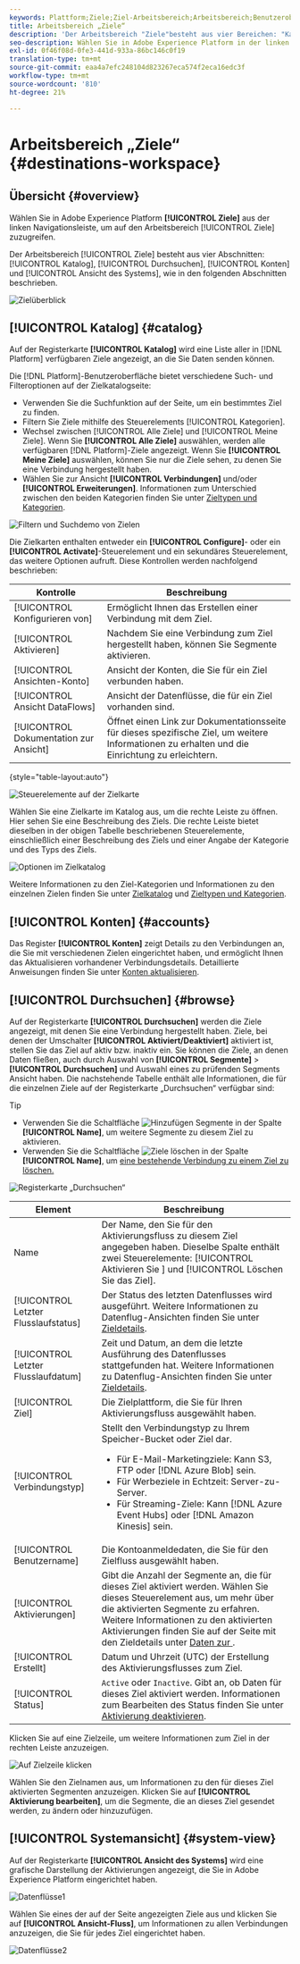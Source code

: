 ```yaml
---
keywords: Plattform;Ziele;Ziel-Arbeitsbereich;Arbeitsbereich;Benutzeroberfläche;Ziele ui;Katalog;Zielkatalog; Zielkatalog;
title: Arbeitsbereich „Ziele“
description: 'Der Arbeitsbereich "Ziele"besteht aus vier Bereichen: "Katalog", "Durchsuchen", "Konten"und "System-Ansicht". Sie werden in den folgenden Abschnitten beschrieben.'
seo-description: Wählen Sie in Adobe Experience Platform in der linken Navigationsleiste "Ziele"aus, um auf den Zielarbeitsbereich zuzugreifen.
exl-id: 0f46f08d-0fe3-441d-933a-86bc146c0f19
translation-type: tm+mt
source-git-commit: eaa4a7efc248104d823267eca574f2eca16edc3f
workflow-type: tm+mt
source-wordcount: '810'
ht-degree: 21%

---
```


# Arbeitsbereich „Ziele“ {#destinations-workspace}

## Übersicht {#overview}

Wählen Sie in Adobe Experience Platform **[!UICONTROL Ziele]** aus der linken Navigationsleiste, um auf den Arbeitsbereich [!UICONTROL Ziele] zuzugreifen.

Der Arbeitsbereich [!UICONTROL Ziele] besteht aus vier Abschnitten: [!UICONTROL Katalog], [!UICONTROL Durchsuchen], [!UICONTROL Konten] und [!UICONTROL Ansicht des Systems], wie in den folgenden Abschnitten beschrieben.

![Zielüberblick](../assets/ui/workspace/destinations-workspace.png)

## [!UICONTROL Katalog] {#catalog}

Auf der Registerkarte **[!UICONTROL Katalog]** wird eine Liste aller in [!DNL Platform] verfügbaren Ziele angezeigt, an die Sie Daten senden können.

Die [!DNL Platform]-Benutzeroberfläche bietet verschiedene Such- und Filteroptionen auf der Zielkatalogseite:

* Verwenden Sie die Suchfunktion auf der Seite, um ein bestimmtes Ziel zu finden.
* Filtern Sie Ziele mithilfe des Steuerelements [!UICONTROL Kategorien].
* Wechsel zwischen [!UICONTROL Alle Ziele] und [!UICONTROL Meine Ziele]. Wenn Sie **[!UICONTROL Alle Ziele]** auswählen, werden alle verfügbaren [!DNL Platform]-Ziele angezeigt. Wenn Sie **[!UICONTROL Meine Ziele]** auswählen, können Sie nur die Ziele sehen, zu denen Sie eine Verbindung hergestellt haben.
* Wählen Sie zur Ansicht **[!UICONTROL Verbindungen]** und/oder **[!UICONTROL Erweiterungen]**. Informationen zum Unterschied zwischen den beiden Kategorien finden Sie unter [Zieltypen und Kategorien](../destination-types.md).

![Filtern und Suchdemo von Zielen](../assets/ui/workspace/destinations-search-and-filter.gif)

Die Zielkarten enthalten entweder ein **[!UICONTROL Configure]**- oder ein **[!UICONTROL Activate]**-Steuerelement und ein sekundäres Steuerelement, das weitere Optionen aufruft. Diese Kontrollen werden nachfolgend beschrieben:

| Kontrolle | Beschreibung |
|---------|----------|
| [!UICONTROL Konfigurieren von] | Ermöglicht Ihnen das Erstellen einer Verbindung mit dem Ziel. |
| [!UICONTROL Aktivieren] | Nachdem Sie eine Verbindung zum Ziel hergestellt haben, können Sie Segmente aktivieren. |
| [!UICONTROL Ansichten-Konto] | Ansicht der Konten, die Sie für ein Ziel verbunden haben. |
| [!UICONTROL Ansicht DataFlows] | Ansicht der Datenflüsse, die für ein Ziel vorhanden sind. |
| [!UICONTROL Dokumentation zur Ansicht] | Öffnet einen Link zur Dokumentationsseite für dieses spezifische Ziel, um weitere Informationen zu erhalten und die Einrichtung zu erleichtern. |

{style=&quot;table-layout:auto&quot;}

![Steuerelemente auf der Zielkarte](../assets/ui/workspace/destination-card-options.png)

Wählen Sie eine Zielkarte im Katalog aus, um die rechte Leiste zu öffnen. Hier sehen Sie eine Beschreibung des Ziels. Die rechte Leiste bietet dieselben in der obigen Tabelle beschriebenen Steuerelemente, einschließlich einer Beschreibung des Ziels und einer Angabe der Kategorie und des Typs des Ziels.

![Optionen im Zielkatalog](../assets/ui/workspace/destination-right-rail.png)

Weitere Informationen zu den Ziel-Kategorien und Informationen zu den einzelnen Zielen finden Sie unter [Zielkatalog](../catalog/overview.md) und [Zieltypen und Kategorien](../destination-types.md).

## [!UICONTROL Konten] {#accounts}

Das Register **[!UICONTROL Konten]** zeigt Details zu den Verbindungen an, die Sie mit verschiedenen Zielen eingerichtet haben, und ermöglicht Ihnen das Aktualisieren vorhandener Verbindungsdetails. Detaillierte Anweisungen finden Sie unter [Konten aktualisieren](update-accounts.md).

## [!UICONTROL Durchsuchen] {#browse}

Auf der Registerkarte **[!UICONTROL Durchsuchen]** werden die Ziele angezeigt, mit denen Sie eine Verbindung hergestellt haben. Ziele, bei denen der Umschalter **[!UICONTROL Aktiviert/Deaktiviert]** aktiviert ist, stellen Sie das Ziel auf aktiv bzw. inaktiv ein. Sie können die Ziele, an denen Daten fließen, auch durch Auswahl von **[!UICONTROL Segmente]** > **[!UICONTROL Durchsuchen]** und Auswahl eines zu prüfenden Segments Ansicht haben. Die nachstehende Tabelle enthält alle Informationen, die für die einzelnen Ziele auf der Registerkarte „Durchsuchen“ verfügbar sind:

>[!TIP]
>
> * Verwenden Sie die Schaltfläche ![Hinzufügen Segmente](../assets/ui/workspace/add-data-symbol.png) in der Spalte **[!UICONTROL Name]**, um [](activate-destinations.md) weitere Segmente zu diesem Ziel zu aktivieren.
> * Verwenden Sie die Schaltfläche ![Ziele löschen](../assets/ui/workspace/delete-destination-symbol.png) in der Spalte **[!UICONTROL Name]**, um [eine bestehende Verbindung zu einem Ziel zu löschen.](delete-destinations.md)


![Registerkarte „Durchsuchen“](../assets/ui/workspace/browse-tab.png)

| Element | Beschreibung |
|---------|----------|
| Name | Der Name, den Sie für den Aktivierungsfluss zu diesem Ziel angegeben haben. Dieselbe Spalte enthält zwei Steuerelemente: [!UICONTROL Aktivieren Sie ] und [!UICONTROL Löschen Sie das Ziel]. |
| [!UICONTROL Letzter Flusslaufstatus] | Der Status des letzten Datenflusses wird ausgeführt. Weitere Informationen zu Datenflug-Ansichten finden Sie unter [Zieldetails](destination-details-page.md). |
| [!UICONTROL Letzter Flusslaufdatum] | Zeit und Datum, an dem die letzte Ausführung des Datenflusses stattgefunden hat. Weitere Informationen zu Datenflug-Ansichten finden Sie unter [Zieldetails](destination-details-page.md). |
| [!UICONTROL Ziel] | Die Zielplattform, die Sie für Ihren Aktivierungsfluss ausgewählt haben. |
| [!UICONTROL Verbindungstyp] | Stellt den Verbindungstyp zu Ihrem Speicher-Bucket oder Ziel dar. <ul><li>Für E-Mail-Marketingziele: Kann S3, FTP oder [!DNL Azure Blob] sein.</li><li>Für Werbeziele in Echtzeit: Server-zu-Server.</li><li>Für Streaming-Ziele: Kann [!DNL Azure Event Hubs] oder [!DNL Amazon Kinesis] sein.</li></ul> |
| [!UICONTROL Benutzername] | Die Kontoanmeldedaten, die Sie für den Zielfluss ausgewählt haben. |
| [!UICONTROL Aktivierungen] | Gibt die Anzahl der Segmente an, die für dieses Ziel aktiviert werden. Wählen Sie dieses Steuerelement aus, um mehr über die aktivierten Segmente zu erfahren. Weitere Informationen zu den aktivierten Aktivierungen finden Sie auf der Seite mit den Zieldetails unter [Daten zur ](/help/destinations/ui/destination-details-page.md#activation-data). |
| [!UICONTROL Erstellt] | Datum und Uhrzeit (UTC) der Erstellung des Aktivierungsflusses zum Ziel. |
| [!UICONTROL Status] | `Active` oder `Inactive`. Gibt an, ob Daten für dieses Ziel aktiviert werden. Informationen zum Bearbeiten des Status finden Sie unter [Aktivierung deaktivieren](./activate-destinations.md#disable-activation). |

Klicken Sie auf eine Zielzeile, um weitere Informationen zum Ziel in der rechten Leiste anzuzeigen.

![Auf Zielzeile klicken](../assets/ui/workspace/click-destination-row.png)

Wählen Sie den Zielnamen aus, um Informationen zu den für dieses Ziel aktivierten Segmenten anzuzeigen. Klicken Sie auf **[!UICONTROL Aktivierung bearbeiten]**, um die Segmente, die an dieses Ziel gesendet werden, zu ändern oder hinzuzufügen.

## [!UICONTROL Systemansicht] {#system-view}

Auf der Registerkarte **[!UICONTROL Ansicht des Systems]** wird eine grafische Darstellung der Aktivierungen angezeigt, die Sie in Adobe Experience Platform eingerichtet haben.

![Datenflüsse1](../assets/ui/workspace/data-flows1.png)

Wählen Sie eines der auf der Seite angezeigten Ziele aus und klicken Sie auf **[!UICONTROL Ansicht-Fluss]**, um Informationen zu allen Verbindungen anzuzeigen, die Sie für jedes Ziel eingerichtet haben.

![Datenflüsse2](../assets/ui/workspace/data-flows2.png)
